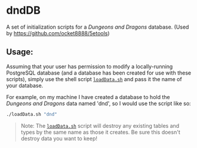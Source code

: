 # dndDB
A set of initialization scripts for a _Dungeons and Dragons_ database. (Used by https://github.com/ocket8888/5etools)

## Usage:
Assuming that your user has permission to modify a locally-running PostgreSQL database (and a database has been created for
use with these scripts), simply use the shell script [`loadData.sh`](./loadData.sh) and pass it the name of your database.

For example, on my machine I have created a database to hold the _Dungeons and Dragons_ data named 'dnd', so I would use the
script like so:
```bash
./loadData.sh "dnd"
```

> Note: The [`loadData.sh`](./loadData.sh) script will destroy any existing tables and types by the same name as those it creates. Be sure this doesn't destroy data you want to keep!
